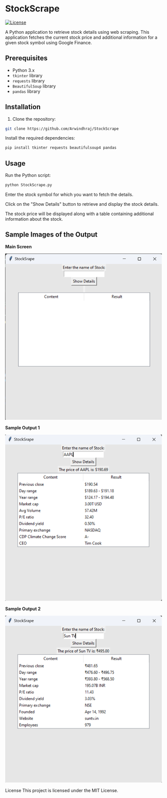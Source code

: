# StockScrape

[![License](https://img.shields.io/badge/license-MIT-blue.svg)](LICENSE)

A Python application to retrieve stock details using web scraping. This application fetches the current stock price and additional information for a given stock symbol using Google Finance.

## Prerequisites

- Python 3.x
- `tkinter` library
- `requests` library
- `BeautifulSoup` library
- `pandas` library

## Installation

1. Clone the repository:

```bash
git clone https://github.com/Arwindhraj/StockScrape
```
Install the required dependencies:
```bash
pip install tkinter requests beautifulsoup4 pandas
```
## Usage
Run the Python script:
```bash
python StockScrape.py
```
Enter the stock symbol for which you want to fetch the details.

Click on the "Show Details" button to retrieve and display the stock details.

The stock price will be displayed along with a table containing additional information about the stock.

## Sample Images of the Output

**Main Screen**

![Example Image](https://github.com/Arwindhraj/StockScrape/blob/main/main_screen.png)

**Sample Output 1**

![Example Image](https://github.com/Arwindhraj/StockScrape/blob/main/Sample_output_1.png)

**Sample Output 2**

![Example Image](https://github.com/Arwindhraj/StockScrape/blob/main/Sample_output_2.png)


License
This project is licensed under the MIT License.



